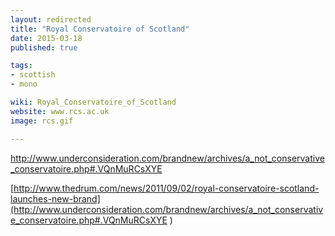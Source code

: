 ```yaml
---
layout: redirected
title: "Royal Conservatoire of Scotland"
date: 2015-03-18
published: true

tags:
- scottish
- mono

wiki: Royal_Conservatoire_of_Scotland
website: www.rcs.ac.uk
image: rcs.gif

---
```


[http://www.underconsideration.com/brandnew/archives/a_not_conservative_conservatoire.php#.VQnMuRCsXYE
](http://www.underconsideration.com/brandnew/archives/a_not_conservative_conservatoire.php#.VQnMuRCsXYE
)

[http://www.thedrum.com/news/2011/09/02/royal-conservatoire-scotland-launches-new-brand](http://www.underconsideration.com/brandnew/archives/a_not_conservative_conservatoire.php#.VQnMuRCsXYE
)
